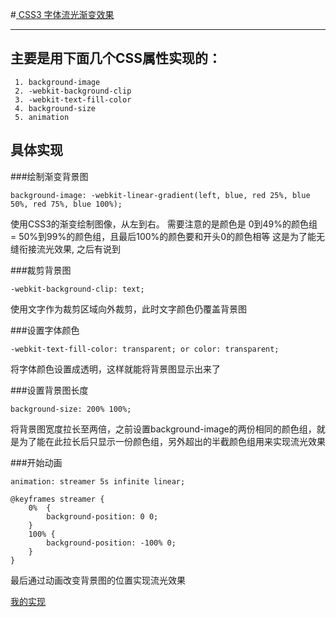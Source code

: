 ﻿#[ CSS3 字体流光渐变效果][1]


---


主要是用下面几个CSS属性实现的：
-----------------

     1. background-image
     2. -webkit-background-clip
     3. -webkit-text-fill-color
     4. background-size
     5. animation

具体实现
----

###绘制渐变背景图

    background-image: -webkit-linear-gradient(left, blue, red 25%, blue 50%, red 75%, blue 100%);
使用CSS3的渐变绘制图像，从左到右。
需要注意的是颜色是 0到49%的颜色组 = 50%到99%的颜色组，且最后100%的颜色要和开头0的颜色相等
这是为了能无缝衔接流光效果, 之后有说到

###裁剪背景图

    -webkit-background-clip: text;
使用文字作为裁剪区域向外裁剪，此时文字颜色仍覆盖背景图

###设置字体颜色

    -webkit-text-fill-color: transparent; or color: transparent;
将字体颜色设置成透明，这样就能将背景图显示出来了

###设置背景图长度

    background-size: 200% 100%;
将背景图宽度拉长至两倍，之前设置background-image的两份相同的颜色组，就是为了能在此拉长后只显示一份颜色组，另外超出的半截颜色组用来实现流光效果

###开始动画

    animation: streamer 5s infinite linear;
    
    @keyframes streamer {
        0%  {
            background-position: 0 0;
        }
        100% {
            background-position: -100% 0;
        }
    }

最后通过动画改变背景图的位置实现流光效果

[我的实现][2]


  [1]: http://ife.baidu.com/note/detail/id/31
  [2]: https://nightcatsama.github.io/ife2017/views/mouseOverhang.html